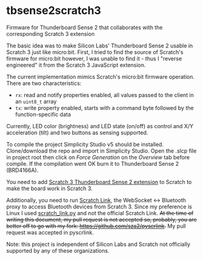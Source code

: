 # tbsense2scratch3

Firmware for Thunderboard Sense 2 that collaborates with the corresponding Scratch 3 extension

The basic idea was to make Silicon Labs' Thunderboard Sense 2 usable in Scratch 3 just like micro:bit. First, I tried to find the source of Scratch's firmware for micro:bit however, I was unable to find it - thus I "reverse engineered" it from the Scratch 3 JavaScript extension.

The current implementation mimics Scratch's micro:bit firmware operation. There are two characteristics:

- `rx`: read and notify properties enabled, all values passed to the client in an `uint8_t` array
- `tx`: write property enabled, starts with a command byte followed by the function-specific data

Currently, LED color (brightness) and LED state (on/off) as control and X/Y acceleration (tilt) and two buttons as sensing supported.

To compile the project Simplicity Studio v5 should be installed. Clone/download the repo and import in Simplicity Studio. Open the .slcp file in project root then  click on *Force Generation* on the *Overview* tab before compile. If the compilation went OK burn it to Thunderboard Sense 2 (BRD4166A).

You need to add [Scratch 3 Thunderboard Sense 2 extension](https://github.com/sza2/scratch3_tbsense2) to Scratch to make the board work in Scratch 3.

Additionally, you need to run [Scratch Link](https://en.scratch-wiki.info/wiki/Scratch_Link), the WebSocket <-> Bluetooth proxy to access Bluetooth devices from Scratch 3. Since my preference is Linux I used [scratch_link.py](https://github.com/kawasaki/pyscrlink) and not the official Scratch Link. ~~At the time of writing this document, my pull request is not accepted so, probably, you are better off to go with my fork: https://github.com/sza2/pyscrlink.~~ My pull request was accepted in pyscrlink.

Note: this project is independent of Silicon Labs and Scratch not officially supported by any of these organizations.
